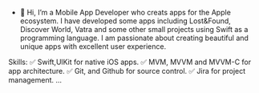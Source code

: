 - 👋 Hi, I’m a Mobile App Developer who creats apps for the Apple ecosystem. I have developed some apps including Lost&Found, Discover World, Vatra and some other small projects using Swift as a programming language. I am passionate about creating beautiful and unique apps with excellent user experience.

Skills:
✅ Swift,UlKit for native iOS apps.
✅ MVM, MVVM and MVVM-C for app architecture.
✅ Git, and Github for source control.
✅ Jira for project management. ...



<!---
AgnesaS/AgnesaS is a ✨ special ✨ repository because its `README.md` (this file) appears on your GitHub profile.
You can click the Preview link to take a look at your changes.
--->
